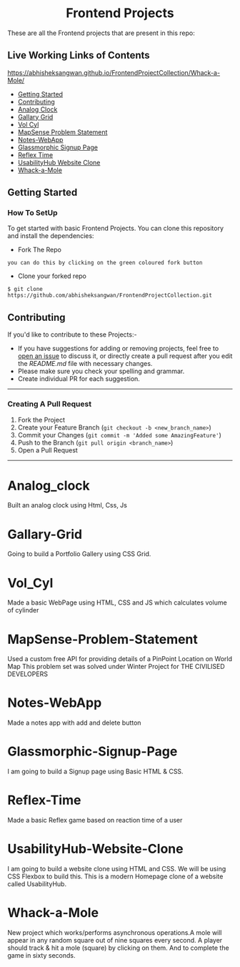 <h1 align="center">Frontend Projects</h1>
These are all the Frontend projects that are present in this repo:

## Live Working Links of Contents
https://abhisheksangwan.github.io/FrontendProjectCollection/Whack-a-Mole/

- [Getting Started](#getting-started)
- [Contributing](#contributing)
- [Analog Clock](#Analog_clock)
- [Gallary Grid](#Gallary-Grid)
- [Vol Cyl](#Vol_Cyl) 
- [MapSense Problem Statement](#MapSense-Problem-Statement)
- [Notes-WebApp](#Notes-WebApp)
- [Glassmorphic Signup Page](#Glassmorphic-Signup-Page)
- [Reflex Time](#Reflex-Time)
- [UsabilityHub Website Clone](#UsabilityHub-Website-Clone)
- [Whack-a-Mole](#Whack-a-Mole)

## Getting Started

### How To SetUp

To get started with basic Frontend Projects. You can clone this repository and install the dependencies:

- Fork The Repo

```
you can do this by clicking on the green coloured fork button
```

- Clone your forked repo

```
$ git clone https://github.com/abhisheksangwan/FrontendProjectCollection.git
```
## Contributing

If you'd like to contribute to these Projects:-

- If you have suggestions for adding or removing projects, feel free to [open an issue](https://github.com/abhisheksangwan/FrontendProjectCollection/issues/new) to discuss it, or directly create a pull request after you edit the _README.md_ file with necessary changes.
- Please make sure you check your spelling and grammar.
- Create individual PR for each suggestion.

---

### Creating A Pull Request

1. Fork the Project
2. Create your Feature Branch (`git checkout -b <new_branch_name>`)
3. Commit your Changes (`git commit -m 'Added some AmazingFeature'`)
4. Push to the Branch (`git pull origin <branch_name>`)
5. Open a Pull Request

---


# Analog_clock
Built an analog clock using Html, Css, Js

# Gallary-Grid
Going to build a Portfolio Gallery using CSS Grid. 

# Vol_Cyl
Made a basic WebPage using HTML, CSS and JS which calculates volume of cylinder

# MapSense-Problem-Statement
Used a custom free API for providing details of a PinPoint Location on World Map
This problem set was solved under Winter Project for THE CIVILISED DEVELOPERS

# Notes-WebApp
Made a notes app with add and delete button

# Glassmorphic-Signup-Page
I am going to build a Signup page using Basic HTML & CSS.

# Reflex-Time
Made a basic Reflex game based on reaction time of a user 

# UsabilityHub-Website-Clone
I am going to build a website clone using HTML and CSS. We will be using CSS Flexbox to build this. This is a modern Homepage clone of a website called UsabilityHub.

# Whack-a-Mole
New project which works/performs asynchronous operations.A mole will appear in any random square out of nine squares every second. A player should track & hit a mole (square) by clicking on them. And to complete the game in sixty seconds.